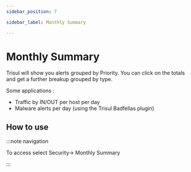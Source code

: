 ```yaml
---
sidebar_position: 7

sidebar_label: Monthly Summary

---
```

# Monthly Summary

Trisul will show you alerts grouped by Priority. You can click on the totals and get a further breakup grouped by type.

Some applications :

- Traffic by IN/OUT per host per day
- Malware alerts per day (using the Trisul Badfellas plugin)

## How to use

:::note navigation

To access select Security→ Monthly Summary

:::
